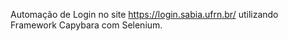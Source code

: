 Automação de Login no site https://login.sabia.ufrn.br/ utilizando Framework Capybara com Selenium.


